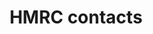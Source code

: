 ---
layout: frontend-template-documentation
sectionKey: Frontend templates
eleventyNavigation:
  parent: Finders
title: HMRC contacts
---